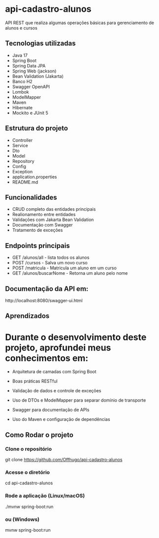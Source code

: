 # api-cadastro-alunos
API REST que realiza algumas operações básicas para gerenciamento de alunos e cursos

## Tecnologias utilizadas
- Java 17
- Spring Boot
- Spring Data JPA
- Spring Web (jackson)
- Bean Validation (Jakarta)
- Banco H2
- Swagger OpenAPI
- Lombok
- ModelMapper
- Maven
- Hibernate
- Mockito e JUnit 5

## Estrutura do projeto

- Controller
- Service
- Dto
- Model
- Repository
- Config
- Exception
- application.properties
- README.md

## Funcionalidades

- CRUD completo das entidades principais
- Realionamento entre entidades
- Validações com Jakarta Bean Validation
- Documentação com Swagger
- Tratamento de exceções

## Endpoints principais

- GET /alunos/all - lista todos os alunos
- POST /cursos - Salva um novo curso
- POST /matricula - Matricula um aluno em um curso
- GET /alunos/buscarNome - Retorna um aluno pelo nome

## Documentação da API em:

http://localhost:8080/swagger-ui.html

## Aprendizados

# Durante o desenvolvimento deste projeto, aprofundei meus conhecimentos em:

- Arquitetura de camadas com Spring Boot

- Boas práticas RESTful

- Validação de dados e controle de exceções

- Uso de DTOs e ModelMapper para separar domínio de transporte

- Swagger para documentação de APIs

- Uso do Maven e configuração de dependências

## Como Rodar o projeto

### Clone o repositório
git clone https://github.com/Offhugo/api-cadastro-alunos

### Acesse o diretório
cd api-cadastro-alunos

### Rode a aplicação (Linux/macOS)
./mvnw spring-boot:run

### ou (Windows)
mvnw spring-boot:run

